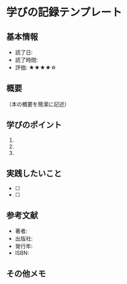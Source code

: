 # 学びの記録テンプレート

## 基本情報
- 読了日: 
- 読了時間: 
- 評価: ★★★★☆

## 概要
（本の概要を簡潔に記述）

## 学びのポイント
1. 
2. 
3. 

## 実践したいこと
- [ ] 
- [ ] 

## 参考文献
- 著者: 
- 出版社: 
- 発行年: 
- ISBN: 

## その他メモ